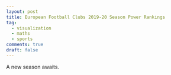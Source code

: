 ```yaml
---
layout: post
title: European Football Clubs 2019-20 Season Power Rankings
tag:
  - visualization
  - maths
  - sports
comments: true
draft: false
---
```


A new season awaits.

<object type="image/svg+xml" data="https://shawenyao.github.io/Who-is-number-1/output/footbal_2019-2020/European_Football_Club_Rankings_2019-2020.svg" style="width:100%;height:100%;"></object>

